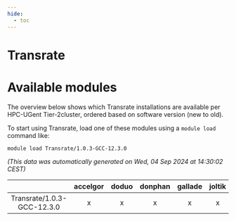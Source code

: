 ```yaml
---
hide:
  - toc
---
```


Transrate
=========

# Available modules


The overview below shows which Transrate installations are available per HPC-UGent Tier-2cluster, ordered based on software version (new to old).

To start using Transrate, load one of these modules using a `module load` command like:

```shell
module load Transrate/1.0.3-GCC-12.3.0
```

*(This data was automatically generated on Wed, 04 Sep 2024 at 14:30:02 CEST)*  

| |accelgor|doduo|donphan|gallade|joltik|shinx|skitty|
| :---: | :---: | :---: | :---: | :---: | :---: | :---: | :---: |
|Transrate/1.0.3-GCC-12.3.0|x|x|x|x|x|x|x|
